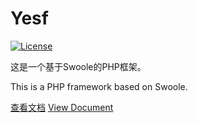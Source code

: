 # Yesf

[![License](https://img.shields.io/badge/license-apache2-blue.svg)](LICENSE)

这是一个基于Swoole的PHP框架。

This is a PHP framework based on Swoole.

[查看文档](http://yesf.mydoc.io/) [View Document](http://yesf-en.mydoc.io/)
